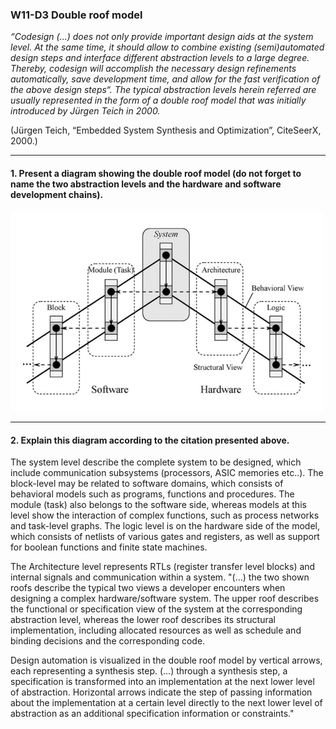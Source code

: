 ### W11-D3 Double roof model


*“Codesign (...) does not only provide important design aids at the system level. At the same time, it should allow to combine existing (semi)automated design steps and interface different abstraction levels to a large degree. Thereby, codesign will accomplish the necessary design refinements automatically, save development time, and allow for the fast verification of the above design steps“. The typical abstraction levels herein referred are usually represented in the form of a double roof model that was initially introduced by Jürgen Teich in 2000.*

(Jürgen Teich, “Embedded System Synthesis and Optimization”, CiteSeerX, 2000.)


----

#### 1. Present a diagram showing the double roof model (do not forget to name the two abstraction levels and the hardware and software development chains).

<img src="/Resources/images/doubleroof.png" alt="drawing" width="500"/>


----
#### 2. Explain this diagram according to the citation presented above.

The system level describe the complete system to be designed, which include communication subsystems (processors, ASIC memories etc..). The block-level may be related to software domains, which consists of behavioral models such as programs, functions and procedures. The module (task) also belongs to the software side, whereas models at this level show the interaction of complex functions, such as process networks and task-level graphs. The logic level is on the hardware side of the model, which consists of netlists of various gates and registers, as well as support for boolean functions and finite state machines. 

The Architecture level represents RTLs (register transfer level blocks) and internal signals and communication within a system. "(...) the two shown roofs describe the typical two views a developer encounters when designing a complex hardware/software system. The upper roof describes the functional or specification view of the system at the corresponding abstraction level, whereas the lower roof describes its structural implementation, including allocated resources as well as schedule and binding decisions and the corresponding code. 

Design automation is visualized in the double roof model by vertical arrows, each representing a synthesis step. (...) through a synthesis step, a specification is transformed into an implementation at the next lower level of abstraction. Horizontal arrows indicate the step of passing information about the implementation at a certain level directly to the next lower level of abstraction as an additional specification information or constraints."
